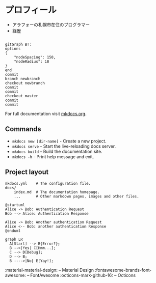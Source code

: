 # プロフィール

- アラフォーの札幌市在住のプログラマー
- 経歴

``` mermaid

gitGraph BT:
options
{
    "nodeSpacing": 150,
    "nodeRadius": 10
}
end
commit
branch newbranch
checkout newbranch
commit
commit
checkout master
commit
commit

```

For full documentation visit [mkdocs.org](https://www.mkdocs.org).

## Commands

* `mkdocs new [dir-name]` - Create a new project.
* `mkdocs serve` - Start the live-reloading docs server.
* `mkdocs build` - Build the documentation site.
* `mkdocs -h` - Print help message and exit.

## Project layout

    mkdocs.yml    # The configuration file.
    docs/
        index.md  # The documentation homepage.
        ...       # Other markdown pages, images and other files.


```plantuml
@startuml
Alice -> Bob: Authentication Request
Bob --> Alice: Authentication Response

Alice -> Bob: Another authentication Request
Alice <-- Bob: another authentication Response
@enduml

```

``` mermaid
graph LR
  A[Start] --> B{Error?};
  B -->|Yes| C[Hmm...];
  C --> D[Debug];
  D --> B;
  B ---->|No| E[Yay!];
```

:material-material-design: – Material Design
:fontawesome-brands-font-awesome: – FontAwesome
:octicons-mark-github-16: – Octicons